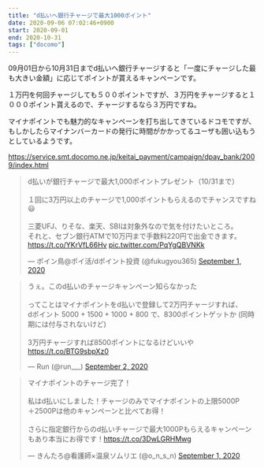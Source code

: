 ```yaml
---
title: "d払いへ銀行チャージで最大1000ポイント"
date: 2020-09-06 07:02:46+0900
start: 2020-09-01
end: 2020-10-31
tags: ["docomo"]
---
```

09月01日から10月31日までd払いへ銀行チャージすると「一度にチャージした最も大きい金額」に応じてポイントが貰えるキャンペーンです。

１万円を何回チャージしても５００ポイントですが、３万円をチャージすると１０００ポイント貰えるので、チャージするなら３万円ですね。

マイナポイントでも魅力的なキャンペーンを打ち出してきているドコモですが、もしかしたらマイナンバーカードの発行に時間がかかってるユーザも囲い込もうとしているようです。

https://service.smt.docomo.ne.jp/keitai_payment/campaign/dpay_bank/2009/index.html

<blockquote class="twitter-tweet"><p lang="ja" dir="ltr">d払いが銀行チャージで最大1,000ポイントプレゼント（10/31まで）<br><br>１回に3万円以上のチャージで1,000ポイントもらえるのでチャンスですね😃<br><br>三菱UFJ、りそな、楽天、SBIは対象外なので気を付けたいところ。<br>それと、セブン銀行ATMで10万円まで手数料220円で出金できます。<a href="https://t.co/YKrVfL66Hv">https://t.co/YKrVfL66Hv</a> <a href="https://t.co/PqYgQBVNKk">pic.twitter.com/PqYgQBVNKk</a></p>&mdash; ポイン鳥@ポイ活/dポイント投資 (@fukugyou365) <a href="https://twitter.com/fukugyou365/status/1300608328830054400?ref_src=twsrc%5Etfw">September 1, 2020</a></blockquote> <script async src="https://platform.twitter.com/widgets.js" charset="utf-8"></script>

<blockquote class="twitter-tweet"><p lang="ja" dir="ltr">うぇ。このd払いのチャージキャンペーン知らなかった<br><br>ってことはマイナポイントをd払いで登録して2万円チャージすれば、<br>dポイント 5000 + 1500 + 1000 + 800 で、8300ポイントゲットか (同時期には付与されないけど)<br><br>3万円チャージすれば8500ポイントになるけどいいや<a href="https://t.co/BTG9sbpXz0">https://t.co/BTG9sbpXz0</a></p>&mdash; Run (@run___) <a href="https://twitter.com/run___/status/1300987735914639360?ref_src=twsrc%5Etfw">September 2, 2020</a></blockquote> <script async src="https://platform.twitter.com/widgets.js" charset="utf-8"></script>

<blockquote class="twitter-tweet"><p lang="ja" dir="ltr">マイナポイントのチャージ完了！<br><br>私はd払いにしました！チャージのみでマイナポイントの上限5000P<br>＋2500Pは他のキャンペーンと比べてお得！<br><br>さらに指定銀行からのd払いチャージで最大1000Pもらえるキャンペーンもあり本当にお得です！<a href="https://t.co/3DwLGRHMwg">https://t.co/3DwLGRHMwg</a></p>&mdash; きんたろ@看護師×温泉ソムリエ (@o_n_s_n) <a href="https://twitter.com/o_n_s_n/status/1300617286093422598?ref_src=twsrc%5Etfw">September 1, 2020</a></blockquote> <script async src="https://platform.twitter.com/widgets.js" charset="utf-8"></script>
